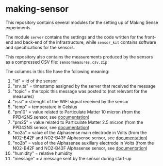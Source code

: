 # making-sensor

This repository contains several modules for the setting up of Making Sense experiments.

The module `server` contains the settings and the code written for the front-end and back-end of the infrastructure, while `sensor_kit` contains software and specifications for the sensors.

This repository also contains the measurements produced by the sensors as a compressed CSV file: `sensormeasures.csv.zip`

The columns in this file have the following meaning:

1. "id" = id of the sensor
2. "srv_ts" = timestamp assigned by the server that received the message
3. "topic" = the topic this message was posted to (not relevant for the measures)
4. "rssi" = strenght of the WIFI signal received by the sensor
5. "temp" = temperature in Celsius
6. "pm10" = value related to Particulate Matter 10 micron (from the PPD42NS sensor, see [documentation](./sensor_kit/doc/Sensor_Kit_doc.pdf))
7. "pm25" = value related to Particulate Matter 2.5 micron (from the PPD42NS sensor, see [documentation](./sensor_kit/doc/Sensor_Kit_doc.pdf))
8. "no2a" = value of the Alphasense main electrode in Volts (from the NO2-B42F and NO2-B43F Alphasense sensor, see [documentation](./sensor_kit/doc/Sensor_Kit_doc.pdf))
9. "no2b" = value of the Alphasense auxiliary electrode in Volts (from the NO2-B42F and NO2-B43F Alphasense sensor, see [documentation](./sensor_kit/doc/Sensor_Kit_doc.pdf))
10. "humidity" = relative humidity
11. "message" = a message sent by the sensor during start-up
